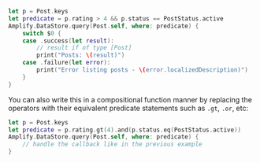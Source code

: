 ```swift
let p = Post.keys
let predicate = p.rating > 4 && p.status == PostStatus.active
Amplify.DataStore.query(Post.self, where: predicate) {
    switch $0 {
    case .success(let result):
        // result if of type [Post]
        print("Posts: \(result)")
    case .failure(let error):
        print("Error listing posts - \(error.localizedDescription)")
    }
}
```

You can also write this in a compositional function manner by replacing the operators with their equivalent predicate statements such as `.gt`, `.or`, etc:

```swift
let p = Post.keys
let predicate = p.rating.gt(4).and(p.status.eq(PostStatus.active))
Amplify.DataStore.query(Post.self, where: predicate) {
    // handle the callback like in the previous example
}
```
